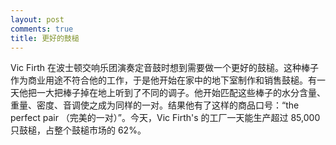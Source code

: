 ```yaml
---
layout: post
comments: true
title: 更好的鼓槌
---
```




Vic Firth 在波士顿交响乐团演奏定音鼓时想到需要做一个更好的鼓槌。这种棒子作为商业用途不符合他的工作，于是他开始在家中的地下室制作和销售鼓槌。有一天他把一大把棒子掉在地上听到了不同的调子。他开始匹配这些棒子的水分含量、重量、密度、音调使之成为同样的一对。结果他有了这样的商品口号：“the perfect pair （完美的一对）”。今天，Vic Firth's 的工厂一天能生产超过 85,000 只鼓槌，占整个鼓槌市场的 62%。



